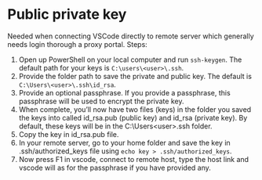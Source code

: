 # Public private key
Needed when connecting VSCode directly to remote server which generally needs login thorough a proxy portal.
Steps:

1. Open up PowerShell on your local computer and run `ssh-keygen`. The default path for your keys is `C:\users\<user>\.ssh`.
2. Provide the folder path to save the private and public key. The default is `C:\Users\<user>\.ssh\id_rsa`.
3. Provide an optional passphrase. If you provide a passphrase, this passphrase will be used to encrypt the private key.
4. When complete, you’ll now have two files (keys) in the folder you saved the keys into called id_rsa.pub (public key) and id_rsa (private key). By default, these keys will be in the C:\Users\<user>\.ssh folder.
5. Copy the key in id_rsa.pub file.
6. In your remote server, go to your home folder and save the key in .ssh/authorized_keys file using `echo key > .ssh/authorized_keys`.
7. Now press F1 in vscode, connect to remote host, type the host link and vscode will as for the passphrase if you have provided any.
